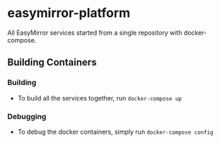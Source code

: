 # easymirror-platform
All EasyMirror services started from a single repository with docker-compose.

## Building Containers
### Building
- To build all the services together, run `docker-compose up`
### Debugging
- To debug the docker containers, simply run `docker-compose config`